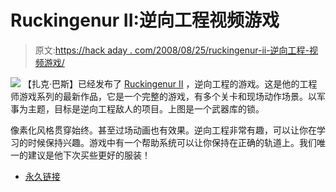 # Ruckingenur II:逆向工程视频游戏

> 原文:[https://hack aday . com/2008/08/25/ruckingenur-ii-逆向工程-视频游戏/](https://hackaday.com/2008/08/25/ruckingenur-ii-reverse-engineering-video-game/)

![](../Images/244ccc66884fac1b7d0b5d03d4d54c35.png)
【扎克·巴斯】已经发布了 [Ruckingenur II](http://zachtronics.emala.net/pivot/entry.php?id=40) ，逆向工程的游戏。这是他的工程师游戏系列的最新作品，它是一个完整的游戏，有多个关卡和现场动作场景。以军事为主题，目标是逆向工程敌人的项目。上图是一个武器库的锁。

像素化风格贯穿始终。甚至过场动画也有效果。逆向工程非常有趣，可以让你在学习的时候保持兴趣。游戏中有一个帮助系统可以让你保持在正确的轨道上。我们唯一的建议是他下次买些更好的服装！

*   [永久链接](http://zachtronics.emala.net/pivot/entry.php?id=40)